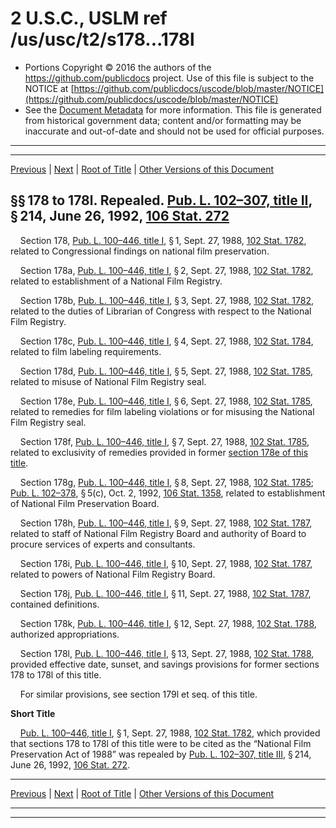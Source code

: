 ---
---

# 2 U.S.C., USLM ref /us/usc/t2/s178...178l

* Portions Copyright © 2016 the authors of the https://github.com/publicdocs project.
  Use of this file is subject to the NOTICE at [https://github.com/publicdocs/uscode/blob/master/NOTICE](https://github.com/publicdocs/uscode/blob/master/NOTICE)
* See the [Document Metadata](././../../../..//README.md) for more information.
  This file is generated from historical government data; content and/or formatting may be inaccurate and out-of-date and should not be used for official purposes.

----------
----------

[Previous](./../../../..//us/usc/t2/ch5/m__us_usc_t2_s177.md) | [Next](./../../../..//us/usc/t2/ch5/m__us_usc_t2_s179...179k.md) | [Root of Title](./../../../../) | [Other Versions of this Document](https://publicdocs.github.io/go/links?ns=uslm&ref=%2Fus%2Fusc%2Ft2%2Fs178...178l)

## §§ 178 to 178l. Repealed. [Pub. L. 102–307, title II][/us/pl/102/307/tII], § 214, June 26, 1992, [106 Stat. 272][/us/stat/106/272]

    Section 178, [Pub. L. 100–446, title I][/us/pl/100/446/tI], § 1, Sept. 27, 1988, [102 Stat. 1782][/us/stat/102/1782], related to Congressional findings on national film preservation.

    Section 178a, [Pub. L. 100–446, title I][/us/pl/100/446/tI], § 2, Sept. 27, 1988, [102 Stat. 1782][/us/stat/102/1782], related to establishment of a National Film Registry.

    Section 178b, [Pub. L. 100–446, title I][/us/pl/100/446/tI], § 3, Sept. 27, 1988, [102 Stat. 1782][/us/stat/102/1782], related to the duties of Librarian of Congress with respect to the National Film Registry.

    Section 178c, [Pub. L. 100–446, title I][/us/pl/100/446/tI], § 4, Sept. 27, 1988, [102 Stat. 1784][/us/stat/102/1784], related to film labeling requirements.

    Section 178d, [Pub. L. 100–446, title I][/us/pl/100/446/tI], § 5, Sept. 27, 1988, [102 Stat. 1785][/us/stat/102/1785], related to misuse of National Film Registry seal.

    Section 178e, [Pub. L. 100–446, title I][/us/pl/100/446/tI], § 6, Sept. 27, 1988, [102 Stat. 1785][/us/stat/102/1785], related to remedies for film labeling violations or for misusing the National Film Registry seal.

    Section 178f, [Pub. L. 100–446, title I][/us/pl/100/446/tI], § 7, Sept. 27, 1988, [102 Stat. 1785][/us/stat/102/1785], related to exclusivity of remedies provided in former [section 178e of this title][/us/usc/t2/s178e].

    Section 178g, [Pub. L. 100–446, title I][/us/pl/100/446/tI], § 8, Sept. 27, 1988, [102 Stat. 1785][/us/stat/102/1785]; [Pub. L. 102–378][/us/pl/102/378], § 5(c), Oct. 2, 1992, [106 Stat. 1358][/us/stat/106/1358], related to establishment of National Film Preservation Board.

    Section 178h, [Pub. L. 100–446, title I][/us/pl/100/446/tI], § 9, Sept. 27, 1988, [102 Stat. 1787][/us/stat/102/1787], related to staff of National Film Registry Board and authority of Board to procure services of experts and consultants.

    Section 178i, [Pub. L. 100–446, title I][/us/pl/100/446/tI], § 10, Sept. 27, 1988, [102 Stat. 1787][/us/stat/102/1787], related to powers of National Film Registry Board.

    Section 178j, [Pub. L. 100–446, title I][/us/pl/100/446/tI], § 11, Sept. 27, 1988, [102 Stat. 1787][/us/stat/102/1787], contained definitions.

    Section 178k, [Pub. L. 100–446, title I][/us/pl/100/446/tI], § 12, Sept. 27, 1988, [102 Stat. 1788][/us/stat/102/1788], authorized appropriations.

    Section 178l, [Pub. L. 100–446, title I][/us/pl/100/446/tI], § 13, Sept. 27, 1988, [102 Stat. 1788][/us/stat/102/1788], provided effective date, sunset, and savings provisions for former sections 178 to 178l of this title.

    For similar provisions, see section 179l et seq. of this title.

 __Short Title__ 

    [Pub. L. 100–446, title I][/us/pl/100/446/tI], § 1, Sept. 27, 1988, [102 Stat. 1782][/us/stat/102/1782], which provided that sections 178 to 178l of this title were to be cited as the “National Film Preservation Act of 1988” was repealed by [Pub. L. 102–307, title III][/us/pl/102/307/tIII], § 214, June 26, 1992, [106 Stat. 272][/us/stat/106/272].

----------

[Previous](./../../../..//us/usc/t2/ch5/m__us_usc_t2_s177.md) | [Next](./../../../..//us/usc/t2/ch5/m__us_usc_t2_s179...179k.md) | [Root of Title](./../../../../) | [Other Versions of this Document](https://publicdocs.github.io/go/links?ns=uslm&ref=%2Fus%2Fusc%2Ft2%2Fs178...178l)

----------
----------

[/us/pl/102/307/tII]: https://publicdocs.github.io/go/links?ns=uslm&ref=%2Fus%2Fpl%2F102%2F307%2FtII
[/us/stat/106/272]: https://publicdocs.github.io/go/links?ns=uslm&ref=%2Fus%2Fstat%2F106%2F272
[/us/pl/100/446/tI]: https://publicdocs.github.io/go/links?ns=uslm&ref=%2Fus%2Fpl%2F100%2F446%2FtI
[/us/stat/102/1782]: https://publicdocs.github.io/go/links?ns=uslm&ref=%2Fus%2Fstat%2F102%2F1782
[/us/pl/100/446/tI]: https://publicdocs.github.io/go/links?ns=uslm&ref=%2Fus%2Fpl%2F100%2F446%2FtI
[/us/stat/102/1782]: https://publicdocs.github.io/go/links?ns=uslm&ref=%2Fus%2Fstat%2F102%2F1782
[/us/pl/100/446/tI]: https://publicdocs.github.io/go/links?ns=uslm&ref=%2Fus%2Fpl%2F100%2F446%2FtI
[/us/stat/102/1782]: https://publicdocs.github.io/go/links?ns=uslm&ref=%2Fus%2Fstat%2F102%2F1782
[/us/pl/100/446/tI]: https://publicdocs.github.io/go/links?ns=uslm&ref=%2Fus%2Fpl%2F100%2F446%2FtI
[/us/stat/102/1784]: https://publicdocs.github.io/go/links?ns=uslm&ref=%2Fus%2Fstat%2F102%2F1784
[/us/pl/100/446/tI]: https://publicdocs.github.io/go/links?ns=uslm&ref=%2Fus%2Fpl%2F100%2F446%2FtI
[/us/stat/102/1785]: https://publicdocs.github.io/go/links?ns=uslm&ref=%2Fus%2Fstat%2F102%2F1785
[/us/pl/100/446/tI]: https://publicdocs.github.io/go/links?ns=uslm&ref=%2Fus%2Fpl%2F100%2F446%2FtI
[/us/stat/102/1785]: https://publicdocs.github.io/go/links?ns=uslm&ref=%2Fus%2Fstat%2F102%2F1785
[/us/pl/100/446/tI]: https://publicdocs.github.io/go/links?ns=uslm&ref=%2Fus%2Fpl%2F100%2F446%2FtI
[/us/stat/102/1785]: https://publicdocs.github.io/go/links?ns=uslm&ref=%2Fus%2Fstat%2F102%2F1785
[/us/usc/t2/s178e]: https://publicdocs.github.io/go/links?ns=uslm&ref=%2Fus%2Fusc%2Ft2%2Fs178e
[/us/pl/100/446/tI]: https://publicdocs.github.io/go/links?ns=uslm&ref=%2Fus%2Fpl%2F100%2F446%2FtI
[/us/stat/102/1785]: https://publicdocs.github.io/go/links?ns=uslm&ref=%2Fus%2Fstat%2F102%2F1785
[/us/pl/102/378]: https://publicdocs.github.io/go/links?ns=uslm&ref=%2Fus%2Fpl%2F102%2F378
[/us/stat/106/1358]: https://publicdocs.github.io/go/links?ns=uslm&ref=%2Fus%2Fstat%2F106%2F1358
[/us/pl/100/446/tI]: https://publicdocs.github.io/go/links?ns=uslm&ref=%2Fus%2Fpl%2F100%2F446%2FtI
[/us/stat/102/1787]: https://publicdocs.github.io/go/links?ns=uslm&ref=%2Fus%2Fstat%2F102%2F1787
[/us/pl/100/446/tI]: https://publicdocs.github.io/go/links?ns=uslm&ref=%2Fus%2Fpl%2F100%2F446%2FtI
[/us/stat/102/1787]: https://publicdocs.github.io/go/links?ns=uslm&ref=%2Fus%2Fstat%2F102%2F1787
[/us/pl/100/446/tI]: https://publicdocs.github.io/go/links?ns=uslm&ref=%2Fus%2Fpl%2F100%2F446%2FtI
[/us/stat/102/1787]: https://publicdocs.github.io/go/links?ns=uslm&ref=%2Fus%2Fstat%2F102%2F1787
[/us/pl/100/446/tI]: https://publicdocs.github.io/go/links?ns=uslm&ref=%2Fus%2Fpl%2F100%2F446%2FtI
[/us/stat/102/1788]: https://publicdocs.github.io/go/links?ns=uslm&ref=%2Fus%2Fstat%2F102%2F1788
[/us/pl/100/446/tI]: https://publicdocs.github.io/go/links?ns=uslm&ref=%2Fus%2Fpl%2F100%2F446%2FtI
[/us/stat/102/1788]: https://publicdocs.github.io/go/links?ns=uslm&ref=%2Fus%2Fstat%2F102%2F1788
[/us/pl/100/446/tI]: https://publicdocs.github.io/go/links?ns=uslm&ref=%2Fus%2Fpl%2F100%2F446%2FtI
[/us/stat/102/1782]: https://publicdocs.github.io/go/links?ns=uslm&ref=%2Fus%2Fstat%2F102%2F1782
[/us/pl/102/307/tIII]: https://publicdocs.github.io/go/links?ns=uslm&ref=%2Fus%2Fpl%2F102%2F307%2FtIII
[/us/stat/106/272]: https://publicdocs.github.io/go/links?ns=uslm&ref=%2Fus%2Fstat%2F106%2F272


